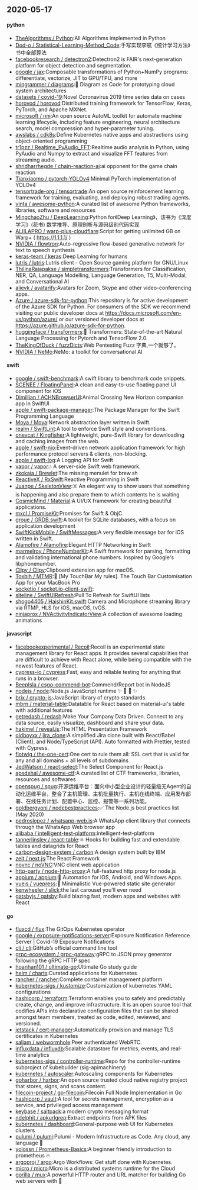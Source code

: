 ## 2020-05-17

#### python
* [TheAlgorithms / Python](https://github.com/TheAlgorithms/Python):All Algorithms implemented in Python
* [Dod-o / Statistical-Learning-Method_Code](https://github.com/Dod-o/Statistical-Learning-Method_Code):手写实现李航《统计学习方法》书中全部算法
* [facebookresearch / detectron2](https://github.com/facebookresearch/detectron2):Detectron2 is FAIR's next-generation platform for object detection and segmentation.
* [google / jax](https://github.com/google/jax):Composable transformations of Python+NumPy programs: differentiate, vectorize, JIT to GPU/TPU, and more
* [mingrammer / diagrams](https://github.com/mingrammer/diagrams):🎨
Diagram as Code for prototyping cloud system architectures
* [datasets / covid-19](https://github.com/datasets/covid-19):Novel Coronavirus 2019 time series data on cases
* [horovod / horovod](https://github.com/horovod/horovod):Distributed training framework for TensorFlow, Keras, PyTorch, and Apache MXNet.
* [microsoft / nni](https://github.com/microsoft/nni):An open source AutoML toolkit for automate machine learning lifecycle, including feature engineering, neural architecture search, model compression and hyper-parameter tuning.
* [awslabs / cdk8s](https://github.com/awslabs/cdk8s):Define Kubernetes native apps and abstractions using object-oriented programming
* [tr1pzz / Realtime_PyAudio_FFT](https://github.com/tr1pzz/Realtime_PyAudio_FFT):Realtime audio analysis in Python, using PyAudio and Numpy to extract and visualize FFT features from streaming audio.
* [shridharrhegde / chain-reaction-ai](https://github.com/shridharrhegde/chain-reaction-ai):ai opponent for the game chain reaction
* [Tianxiaomo / pytorch-YOLOv4](https://github.com/Tianxiaomo/pytorch-YOLOv4):Minimal PyTorch implementation of YOLOv4
* [tensortrade-org / tensortrade](https://github.com/tensortrade-org/tensortrade):An open source reinforcement learning framework for training, evaluating, and deploying robust trading agents.
* [vinta / awesome-python](https://github.com/vinta/awesome-python):A curated list of awesome Python frameworks, libraries, software and resources
* [MingchaoZhu / DeepLearning](https://github.com/MingchaoZhu/DeepLearning):Python for《Deep Learning》，该书为《深度学习》(花书) 数学推导、原理剖析与源码级别代码实现
* [ALIILAPRO / warp-plus-cloudflare](https://github.com/ALIILAPRO/warp-plus-cloudflare):Script for getting unlimited GB on Warp+ ( https://1.1.1.1/ )
* [NVIDIA / flowtron](https://github.com/NVIDIA/flowtron):Auto-regressive flow-based generative network for text to speech synthesis
* [keras-team / keras](https://github.com/keras-team/keras):Deep Learning for humans
* [lutris / lutris](https://github.com/lutris/lutris):Lutris client - Open Source gaming platform for GNU/Linux
* [ThilinaRajapakse / simpletransformers](https://github.com/ThilinaRajapakse/simpletransformers):Transformers for Classification, NER, QA, Language Modelling, Language Generation, T5, Multi-Modal, and Conversational AI
* [alievk / avatarify](https://github.com/alievk/avatarify):Avatars for Zoom, Skype and other video-conferencing apps.
* [Azure / azure-sdk-for-python](https://github.com/Azure/azure-sdk-for-python):This repository is for active development of the Azure SDK for Python. For consumers of the SDK we recommend visiting our public developer docs at https://docs.microsoft.com/en-us/python/azure/ or our versioned developer docs at https://azure.github.io/azure-sdk-for-python.
* [huggingface / transformers](https://github.com/huggingface/transformers):🤗
Transformers: State-of-the-art Natural Language Processing for Pytorch and TensorFlow 2.0.
* [TheKingOfDuck / fuzzDicts](https://github.com/TheKingOfDuck/fuzzDicts):Web Pentesting Fuzz 字典,一个就够了。
* [NVIDIA / NeMo](https://github.com/NVIDIA/NeMo):NeMo: a toolkit for conversational AI

#### swift
* [google / swift-benchmark](https://github.com/google/swift-benchmark):A swift library to benchmark code snippets.
* [SCENEE / FloatingPanel](https://github.com/SCENEE/FloatingPanel):A clean and easy-to-use floating panel UI component for iOS
* [Dimillian / ACHNBrowserUI](https://github.com/Dimillian/ACHNBrowserUI):Animal Crossing New Horizon companion app in SwiftUI
* [apple / swift-package-manager](https://github.com/apple/swift-package-manager):The Package Manager for the Swift Programming Language
* [Moya / Moya](https://github.com/Moya/Moya):Network abstraction layer written in Swift.
* [realm / SwiftLint](https://github.com/realm/SwiftLint):A tool to enforce Swift style and conventions.
* [onevcat / Kingfisher](https://github.com/onevcat/Kingfisher):A lightweight, pure-Swift library for downloading and caching images from the web.
* [apple / swift-nio](https://github.com/apple/swift-nio):Event-driven network application framework for high performance protocol servers & clients, non-blocking.
* [apple / swift-log](https://github.com/apple/swift-log):A Logging API for Swift
* [vapor / vapor](https://github.com/vapor/vapor):💧
A server-side Swift web framework.
* [zkokaja / Brewlet](https://github.com/zkokaja/Brewlet):The missing menulet for brew.sh
* [ReactiveX / RxSwift](https://github.com/ReactiveX/RxSwift):Reactive Programming in Swift
* [Juanpe / SkeletonView](https://github.com/Juanpe/SkeletonView):☠️
An elegant way to show users that something is happening and also prepare them to which contents he is waiting
* [CosmicMind / Material](https://github.com/CosmicMind/Material):A UI/UX framework for creating beautiful applications.
* [mxcl / PromiseKit](https://github.com/mxcl/PromiseKit):Promises for Swift & ObjC.
* [groue / GRDB.swift](https://github.com/groue/GRDB.swift):A toolkit for SQLite databases, with a focus on application development
* [SwiftKickMobile / SwiftMessages](https://github.com/SwiftKickMobile/SwiftMessages):A very flexible message bar for iOS written in Swift.
* [Alamofire / Alamofire](https://github.com/Alamofire/Alamofire):Elegant HTTP Networking in Swift
* [marmelroy / PhoneNumberKit](https://github.com/marmelroy/PhoneNumberKit):A Swift framework for parsing, formatting and validating international phone numbers. Inspired by Google's libphonenumber.
* [Clipy / Clipy](https://github.com/Clipy/Clipy):Clipboard extension app for macOS.
* [Toxblh / MTMR](https://github.com/Toxblh/MTMR):🌟
[My TouchBar My rules]. The Touch Bar Customisation App for your MacBook Pro
* [socketio / socket.io-client-swift](https://github.com/socketio/socket.io-client-swift):
* [siteline / SwiftUIRefresh](https://github.com/siteline/SwiftUIRefresh):Pull To Refresh for SwiftUI lists
* [shogo4405 / HaishinKit.swift](https://github.com/shogo4405/HaishinKit.swift):Camera and Microphone streaming library via RTMP, HLS for iOS, macOS, tvOS.
* [ninjaprox / NVActivityIndicatorView](https://github.com/ninjaprox/NVActivityIndicatorView):A collection of awesome loading animations

#### javascript
* [facebookexperimental / Recoil](https://github.com/facebookexperimental/Recoil):Recoil is an experimental state management library for React apps. It provides several capabilities that are difficult to achieve with React alone, while being compatible with the newest features of React.
* [cypress-io / cypress](https://github.com/cypress-io/cypress):Fast, easy and reliable testing for anything that runs in a browser.
* [BeepIsla / csgo-commend-bot](https://github.com/BeepIsla/csgo-commend-bot):Commend/Report bot in NodeJS
* [nodejs / node](https://github.com/nodejs/node):Node.js JavaScript runtime
✨
🐢
🚀
✨
* [brix / crypto-js](https://github.com/brix/crypto-js):JavaScript library of crypto standards.
* [mbrn / material-table](https://github.com/mbrn/material-table):Datatable for React based on material-ui's table with additional features
* [getredash / redash](https://github.com/getredash/redash):Make Your Company Data Driven. Connect to any data source, easily visualize, dashboard and share your data.
* [hakimel / reveal.js](https://github.com/hakimel/reveal.js):The HTML Presentation Framework
* [oldboyxx / jira_clone](https://github.com/oldboyxx/jira_clone):A simplified Jira clone built with React/Babel (Client), and Node/TypeScript (API). Auto formatted with Prettier, tested with Cypress.
* [flotwig / the-one-cert](https://github.com/flotwig/the-one-cert):One cert to rule them all: SSL cert that is valid for any and all domains + all levels of subdomains
* [JedWatson / react-select](https://github.com/JedWatson/react-select):The Select Component for React.js
* [apsdehal / awesome-ctf](https://github.com/apsdehal/awesome-ctf):A curated list of CTF frameworks, libraries, resources and softwares
* [openspug / spug](https://github.com/openspug/spug):开源运维平台：面向中小型企业设计的轻量级无Agent的自动化运维平台，整合了主机管理、主机批量执行、主机在线终端、应用发布部署、在线任务计划、配置中心、监控、报警等一系列功能。
* [goldbergyoni / nodebestpractices](https://github.com/goldbergyoni/nodebestpractices):✅
The Node.js best practices list (May 2020)
* [pedroslopez / whatsapp-web.js](https://github.com/pedroslopez/whatsapp-web.js):A WhatsApp client library that connects through the WhatsApp Web browser app
* [alibaba / intelligent-test-platform](https://github.com/alibaba/intelligent-test-platform):intelligent-test-platform
* [tannerlinsley / react-table](https://github.com/tannerlinsley/react-table):⚛️
Hooks for building fast and extendable tables and datagrids for React
* [carbon-design-system / carbon](https://github.com/carbon-design-system/carbon):A design system built by IBM
* [zeit / next.js](https://github.com/zeit/next.js):The React Framework
* [novnc / noVNC](https://github.com/novnc/noVNC):VNC client web application
* [http-party / node-http-proxy](https://github.com/http-party/node-http-proxy):A full-featured http proxy for node.js
* [appium / appium](https://github.com/appium/appium):📱
Automation for iOS, Android, and Windows Apps.
* [vuejs / vuepress](https://github.com/vuejs/vuepress):📝
Minimalistic Vue-powered static site generator
* [kenwheeler / slick](https://github.com/kenwheeler/slick):the last carousel you'll ever need
* [gatsbyjs / gatsby](https://github.com/gatsbyjs/gatsby):Build blazing fast, modern apps and websites with React

#### go
* [fluxcd / flux](https://github.com/fluxcd/flux):The GitOps Kubernetes operator
* [google / exposure-notifications-server](https://github.com/google/exposure-notifications-server):Exposure Notification Reference Server | Covid-19 Exposure Notifications
* [cli / cli](https://github.com/cli/cli):GitHub’s official command line tool
* [grpc-ecosystem / grpc-gateway](https://github.com/grpc-ecosystem/grpc-gateway):gRPC to JSON proxy generator following the gRPC HTTP spec
* [hoanhan101 / ultimate-go](https://github.com/hoanhan101/ultimate-go):Ultimate Go study guide
* [helm / charts](https://github.com/helm/charts):Curated applications for Kubernetes
* [rancher / rancher](https://github.com/rancher/rancher):Complete container management platform
* [kubernetes-sigs / kustomize](https://github.com/kubernetes-sigs/kustomize):Customization of kubernetes YAML configurations
* [hashicorp / terraform](https://github.com/hashicorp/terraform):Terraform enables you to safely and predictably create, change, and improve infrastructure. It is an open source tool that codifies APIs into declarative configuration files that can be shared amongst team members, treated as code, edited, reviewed, and versioned.
* [jetstack / cert-manager](https://github.com/jetstack/cert-manager):Automatically provision and manage TLS certificates in Kubernetes
* [saljam / webwormhole](https://github.com/saljam/webwormhole):Peer authenticated WebRTC.
* [influxdata / influxdb](https://github.com/influxdata/influxdb):Scalable datastore for metrics, events, and real-time analytics
* [kubernetes-sigs / controller-runtime](https://github.com/kubernetes-sigs/controller-runtime):Repo for the controller-runtime subproject of kubebuilder (sig-apimachinery)
* [kubernetes / autoscaler](https://github.com/kubernetes/autoscaler):Autoscaling components for Kubernetes
* [goharbor / harbor](https://github.com/goharbor/harbor):An open source trusted cloud native registry project that stores, signs, and scans content.
* [filecoin-project / go-filecoin](https://github.com/filecoin-project/go-filecoin):Filecoin Full Node Implementation in Go
* [hashicorp / vault](https://github.com/hashicorp/vault):A tool for secrets management, encryption as a service, and privileged access management
* [keybase / saltpack](https://github.com/keybase/saltpack):a modern crypto messaging format
* [ndelphit / apkurlgrep](https://github.com/ndelphit/apkurlgrep):Extract endpoints from APK files
* [kubernetes / dashboard](https://github.com/kubernetes/dashboard):General-purpose web UI for Kubernetes clusters
* [pulumi / pulumi](https://github.com/pulumi/pulumi):Pulumi - Modern Infrastructure as Code. Any cloud, any language
🚀
* [yolossn / Prometheus-Basics](https://github.com/yolossn/Prometheus-Basics):A beginner friendly introduction to prometheus
🔥
* [argoproj / argo](https://github.com/argoproj/argo):Argo Workflows: Get stuff done with Kubernetes.
* [micro / micro](https://github.com/micro/micro):Micro is a distributed systems runtime for the Cloud
* [gorilla / mux](https://github.com/gorilla/mux):A powerful HTTP router and URL matcher for building Go web servers with
🦍
